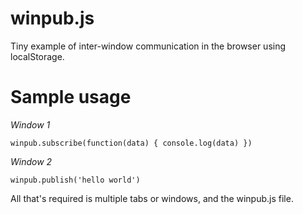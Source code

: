 winpub.js
=========

Tiny example of inter-window communication in the browser using localStorage.

Sample usage
============

*Window 1*

    winpub.subscribe(function(data) { console.log(data) })

*Window 2*

    winpub.publish('hello world')

All that's required is multiple tabs or windows, and the winpub.js file.
